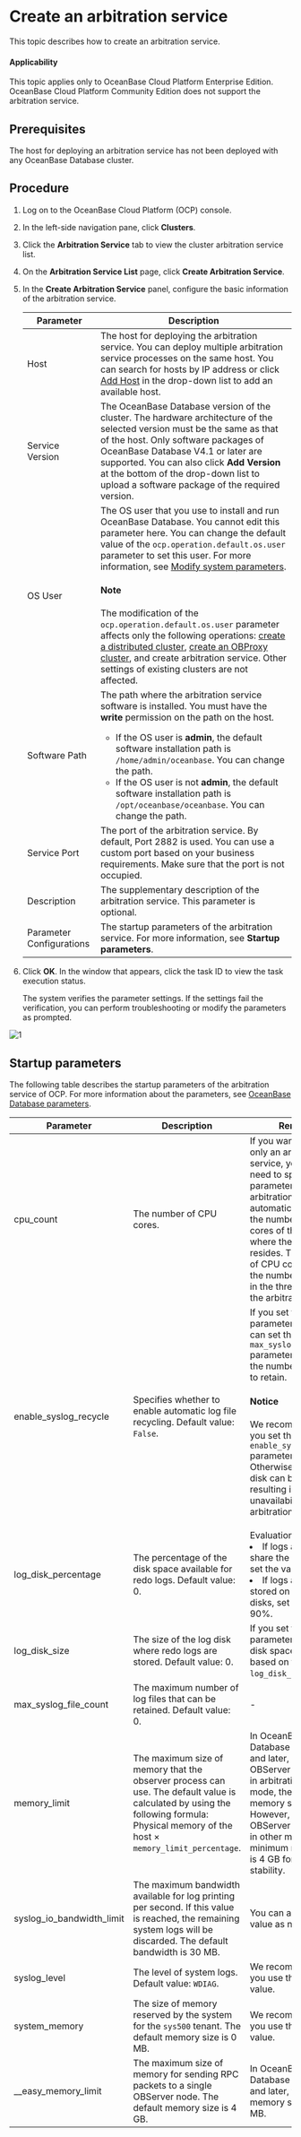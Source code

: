 # Create an arbitration service

This topic describes how to create an arbitration service.

<main id="notice" type='notice'>
<h4>Applicability</h4>
<p>This topic applies only to OceanBase Cloud Platform Enterprise Edition. OceanBase Cloud Platform Community Edition does not support the arbitration service. </p>
</main>

## Prerequisites

The host for deploying an arbitration service has not been deployed with any OceanBase Database cluster.

## Procedure

1. Log on to the OceanBase Cloud Platform (OCP) console.

2. In the left-side navigation pane, click **Clusters**.

3. Click the **Arbitration Service** tab to view the cluster arbitration service list.

4. On the **Arbitration Service List** page, click **Create Arbitration Service**.

5. In the **Create Arbitration Service** panel, configure the basic information of the arbitration service.

   | Parameter | Description |
   |---------|----------|
   | Host | The host for deploying the arbitration service. You can deploy multiple arbitration service processes on the same host. You can search for hosts by IP address or click [Add Host](../../850.host-features/200.add-a-host.md) in the drop-down list to add an available host.  |
   | Service Version | The OceanBase Database version of the cluster. The hardware architecture of the selected version must be the same as that of the host. Only software packages of OceanBase Database V4.1 or later are supported. You can also click **Add Version** at the bottom of the drop-down list to upload a software package of the required version.  |
   | OS User | The OS user that you use to install and run OceanBase Database. You cannot edit this parameter here. You can change the default value of the `ocp.operation.default.os.user` parameter to set this user. For more information, see [Modify system parameters](../../1600.system-management-features/500.manage-system-parameter/200.modify-system-parameters.md). <main id="notice" type='explain'><h4>Note</h4>The modification of the <code>ocp.operation.default.os.user</code> parameter affects only the following operations: <a href="../200.create-a-cluster/100.create-a-distributed-cluster.md">create a distributed cluster</a>, <a href="../../800.obproxy-functions/200.create-an-obproxy-cluster.md">create an OBProxy cluster</a>, and create arbitration service<b></b>. Other settings of existing clusters are not affected. </li></ul></main> |
   | Software Path | The path where the arbitration service software is installed. You must have the **write** permission on the path on the host. <ul><li> If the OS user is **admin**, the default software installation path is `/home/admin/oceanbase`. You can change the path. </li><li>If the OS user is not **admin**, the default software installation path is `/opt/oceanbase/oceanbase`. You can change the path. </li></ul> |
   | Service Port | The port of the arbitration service. By default, Port 2882 is used. You can use a custom port based on your business requirements. Make sure that the port is not occupied.  |
   | Description | The supplementary description of the arbitration service. This parameter is optional.  |
   | Parameter Configurations | The startup parameters of the arbitration service. For more information, see **Startup parameters**.  |

6. Click **OK**. In the window that appears, click the task ID to view the task execution status.

   The system verifies the parameter settings. If the settings fail the verification, you can perform troubleshooting or modify the parameters as prompted.

![1](https://obbusiness-private.oss-cn-shanghai.aliyuncs.com/doc/img/ocp/410/%E6%B7%BB%E5%8A%A0%E4%BB%B2%E8%A3%81%E6%9C%8D%E5%8A%A1-1.png)

## Startup parameters

The following table describes the startup parameters of the arbitration service of OCP. For more information about the parameters, see [OceanBase Database parameters](https://www.oceanbase.com/docs/common-oceanbase-database-cn-1000000000218691).

| Parameter | Description | Remarks |
|---------|----------|----------|
| cpu_count | The number of CPU cores. | If you want to deploy only an arbitration service, you do not need to specify this parameter. The arbitration service automatically obtains the number of CPU cores of the host where the database resides. The number of CPU cores affects the number of threads in the thread pool of the arbitration service.  |
| enable_syslog_recycle | Specifies whether to enable automatic log file recycling. Default value: `False`. | If you set this parameter to `True`, you can set the `max_syslog_file_count` parameter to specify the number of log files to retain. <main id="notice" type='notice'><h4>Notice</h4><p>We recommend that you set the `enable_syslog_recycle` parameter to `true`. Otherwise, the log disk can be used up, resulting in unavailability of the arbitration service. </p></main>  |
| log_disk_percentage | The percentage of the disk space available for redo logs. Default value: 0. | Evaluation rules:<li>If logs and data share the same disk, set the value to 30%. </li><li>If logs and data are stored on different disks, set the value to 90%. </li> |
| log_disk_size | The size of the log disk where redo logs are stored. Default value: 0. | If you set this parameter to 0, the log disk space is allocated based on the value of `log_disk_percentage`.  |
| max_syslog_file_count | The maximum number of log files that can be retained. Default value: 0. | - |
| memory_limit | The maximum size of memory that the observer process can use. The default value is calculated by using the following formula: Physical memory of the host × `memory_limit_percentage`. | In OceanBase Database V4.1.0 BP1 and later, if an OBServer node starts in arbitration service mode, the minimum memory size is 1 GB. However, if the OBServer node starts in other modes, the minimum memory size is 4 GB for the sake of stability.  |
| syslog_io_bandwidth_limit | The maximum bandwidth available for log printing per second. If this value is reached, the remaining system logs will be discarded. The default bandwidth is 30 MB. | You can adjust the value as needed.  |
| syslog_level | The level of system logs. Default value: `WDIAG`. | We recommend that you use the default value.  |
| system_memory | The size of memory reserved by the system for the `sys500` tenant. The default memory size is 0 MB. | We recommend that you use the default value.  |
| __easy_memory_limit | The maximum size of memory for sending RPC packets to a single OBServer node. The default memory size is 4 GB. | In OceanBase Database V4.1.0 BP1 and later, the minimum memory size is 256 MB.  |
